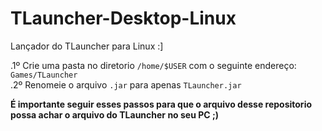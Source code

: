 # TLauncher-Desktop-Linux
Lançador do TLauncher para Linux :]

 .1º Crie uma pasta no diretorio `/home/$USER` com o seguinte endereço: `Games/TLauncher`
 <br/>
 .2º Renomeie o arquivo `.jar` para apenas `TLauncher.jar`
 
 **É importante seguir esses passos para que o arquivo desse repositorio possa achar o arquivo do TLauncher no seu PC ;)**
